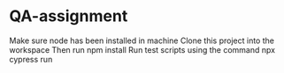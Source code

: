 # QA-assignment
Make sure node has been installed in machine
Clone this project into the workspace
Then run npm install
Run test scripts using the command npx cypress run
